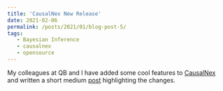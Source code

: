 ```yaml
---
title: 'CausalNex New Release'
date: 2021-02-06
permalink: /posts/2021/01/blog-post-5/
tags:
   - Bayesian Inference
   - causalnex
   - opensource
---
```


My colleagues at QB and I have added some cool features to [CausalNex](https://github.com/quantumblacklabs/causalnex) and written a short medium [post](https://medium.com/quantumblack/whats-new-in-causalnex-v0-10-67b16005e596) highlighting the changes.